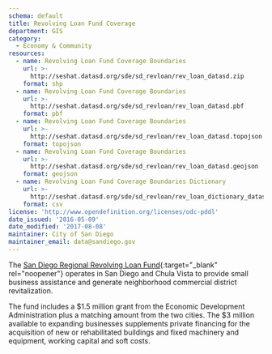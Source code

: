 ```yaml
---
schema: default
title: Revolving Loan Fund Coverage
department: GIS
category:
  - Economy & Community
resources:
  - name: Revolving Loan Fund Coverage Boundaries
    url: >-
      http://seshat.datasd.org/sde/sd_revloan/rev_loan_datasd.zip
    format: shp
  - name: Revolving Loan Fund Coverage Boundaries
    url: >-
      http://seshat.datasd.org/sde/sd_revloan/rev_loan_datasd.pbf
    format: pbf
  - name: Revolving Loan Fund Coverage Boundaries
    url: >-
      http://seshat.datasd.org/sde/sd_revloan/rev_loan_datasd.topojson
    format: topojson
  - name: Revolving Loan Fund Coverage Boundaries
    url: >-
      http://seshat.datasd.org/sde/sd_revloan/rev_loan_datasd.geojson
    format: geojson
  - name: Revolving Loan Fund Coverage Boundaries Dictionary
    url: >-
      http://seshat.datasd.org/sde/sd_revloan/rev_loan_dictionary_datasd.csv
    format: csv
license: 'http://www.opendefinition.org/licenses/odc-pddl'
date_issued: '2016-05-09'
date_modified: '2017-08-08'
maintainer: City of San Diego
maintainer_email: data@sandiego.gov
---
```

The [San Diego Regional Revolving Loan Fund]('https://www.sandiego.gov/economic-development/business/financing/'){:target="_blank" rel="noopener"}
operates in San Diego and Chula Vista to provide small business assistance
and generate neighborhood commercial district revitalization.
<!--more-->

The fund includes a $1.5 million grant from the Economic Development
Administration plus a matching amount from the two cities. The $3 million
available to expanding businesses supplements private financing for the
acquisition of new or rehabilitated buildings and fixed machinery and equipment,
working capital and soft costs.

